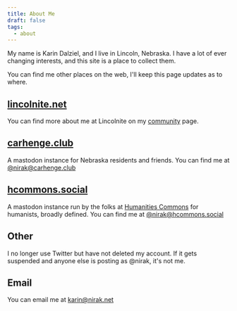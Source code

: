 ```yaml
---
title: About Me
draft: false
tags:
  - about
---
```


My name is Karin Dalziel, and I live in Lincoln, Nebraska. I have a lot of ever changing interests, and this site is a place to collect them. 

You can find me other places on the web, I'll keep this page updates as to where. 

## [lincolnite.net](https://lincolnite.net)

You can find more about me at Lincolnite on my [community](community/index) page.

## [carhenge.club](https://carhenge.club)

A mastodon instance for Nebraska residents and friends. You can find me at [@nirak@carhenge.club](https://carhenge.club/@nirak)

## [hcommons.social](https://hcommons.social/)

A mastodon instance run by the folks at [Humanities Commons](https://hcommons.org/) for humanists, broadly defined. You can find me at [@nirak@hcommons.social](https://hcommons.social/@nirak)

## Other

I no longer use Twitter but have not deleted my account. If it gets suspended and anyone else is posting as @nirak, it's not me.

## Email 

You can email me at karin@nirak.net